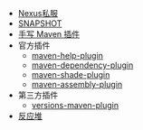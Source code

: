 * [Nexus私服](nexus.md) 
* [SNAPSHOT](SNAPSHOT.md)
* [手写 Maven 插件](custom-plugin-by-hand.md)
* 官方插件
    * [maven-help-plugin](plugins/maven-help-plugin.md)
    * [maven-dependency-plugin](plugins/maven-dependency-plugin.md)
    * [maven-shade-plugin](plugins/maven-shade-plugin.md)
    * [maven-assembly-plugin](plugins/maven-assembly-plugin.md)
* 第三方插件
    * [versions-maven-plugin](plugins/versions-maven-plugin.md)
* [反应堆](reactor.md)
